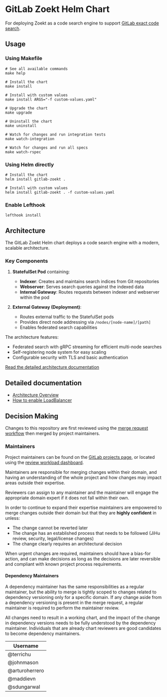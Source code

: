 # GitLab Zoekt Helm Chart

For deploying Zoekt as a code search engine to support [GitLab exact code search](https://docs.gitlab.com/ee/user/search/exact_code_search.html).

## Usage

### Using Makefile

```shell
# See all available commands
make help

# Install the chart
make install

# Install with custom values
make install ARGS="-f custom-values.yaml"

# Upgrade the chart
make upgrade

# Uninstall the chart
make uninstall

# Watch for changes and run integration tests
make watch-integration

# Watch for changes and run all specs
make watch-rspec
```

### Using Helm directly

```shell
# Install the chart
helm install gitlab-zoekt .

# Install with custom values
helm install gitlab-zoekt . -f custom-values.yaml
```

### Enable Lefthook

```shell
lefthook install
```

## Architecture

The GitLab Zoekt Helm chart deploys a code search engine with a modern, scalable architecture.

### Key Components

1. **StatefulSet Pod** containing:
   - **Indexer**: Creates and maintains search indices from Git repositories
   - **Webserver**: Serves search queries against the indexed data
   - **Internal Gateway**: Routes requests between indexer and webserver within the pod

2. **External Gateway (Deployment)**:
   - Routes external traffic to the StatefulSet pods
   - Provides direct node addressing via `/nodes/[node-name]/[path]`
   - Enables federated search capabilities

The architecture features:
- Federated search with gRPC streaming for efficient multi-node searches
- Self-registering node system for easy scaling
- Configurable security with TLS and basic authentication

[Read the detailed architecture documentation](doc/architecture.md)

## Detailed documentation

- [Architecture Overview](doc/architecture.md)
- [How to enable LoadBalancer](doc/load_balancer.md)

## Decision Making

Changes to this repository are first reviewed using the [merge request workflow](https://about.gitlab.com/handbook/engineering/development/enablement/systems/distribution/merge_requests.html) then merged by project maintainers.

### Maintainers

Project maintainers can be found on the [GitLab projects page](https://about.gitlab.com/handbook/engineering/projects/#gitlab-zoekt), or located using the [review workload dashboard](https://gitlab-org.gitlab.io/gitlab-roulette/?currentProject=gitlab-zoekt&mode=hide).

Maintainers are responsible for merging changes within their domain, and having an understanding of the whole project and how changes may impact areas outside their expertise.

Reviewers can assign to any maintainer and the maintainer will engage the appropriate domain expert if it does not fall within their own.

In order to continue to expand their expertise maintainers are empowered to merge changes outside their domain but that they are **highly confident** in unless:

- The change cannot be reverted later
- The change has an established process that needs to be followed (JiHu review, security, legal/license changes)
- The change clearly requires an architectural decision

When urgent changes are required, maintainers should have a bias-for action, and can make decisions as long as the decisions are later reversible and compliant with known project process requirements.

#### Dependency Maintainers

A dependency maintainer has the same responsibilities as a regular maintainer, but the ability to merge is tightly scoped to changes related to dependency versioning only for a specific domain. If any change aside from a dependency versioning is present in the merge request, a regular maintainer is required to perform the maintainer review.

All changes need to result in a working chart, and the impact of the change in dependency versions needs to be fully understood by the dependency maintainer. Individuals that are already chart reviewers are good candidates to become dependency maintainers.

| Username      |
| --            |
| @terrichu     |
| @johnmason    |
| @arturoherrero |
| @maddievn |
| @sdungarwal |
